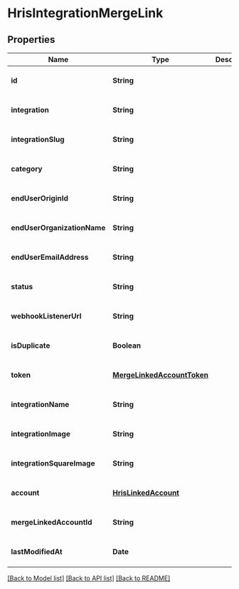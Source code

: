 # HrisIntegrationMergeLink
## Properties

| Name | Type | Description | Notes |
|------------ | ------------- | ------------- | -------------|
| **id** | **String** |  | [optional] [default to null] |
| **integration** | **String** |  | [optional] [default to null] |
| **integrationSlug** | **String** |  | [optional] [default to null] |
| **category** | **String** |  | [optional] [default to null] |
| **endUserOriginId** | **String** |  | [optional] [default to null] |
| **endUserOrganizationName** | **String** |  | [optional] [default to null] |
| **endUserEmailAddress** | **String** |  | [optional] [default to null] |
| **status** | **String** |  | [optional] [default to null] |
| **webhookListenerUrl** | **String** |  | [optional] [default to null] |
| **isDuplicate** | **Boolean** |  | [optional] [default to null] |
| **token** | [**MergeLinkedAccountToken**](MergeLinkedAccountToken.md) |  | [optional] [default to null] |
| **integrationName** | **String** |  | [optional] [default to null] |
| **integrationImage** | **String** |  | [optional] [default to null] |
| **integrationSquareImage** | **String** |  | [optional] [default to null] |
| **account** | [**HrisLinkedAccount**](HrisLinkedAccount.md) |  | [optional] [default to null] |
| **mergeLinkedAccountId** | **String** |  | [optional] [default to null] |
| **lastModifiedAt** | **Date** |  | [optional] [default to null] |

[[Back to Model list]](../README.md#documentation-for-models) [[Back to API list]](../README.md#documentation-for-api-endpoints) [[Back to README]](../README.md)

